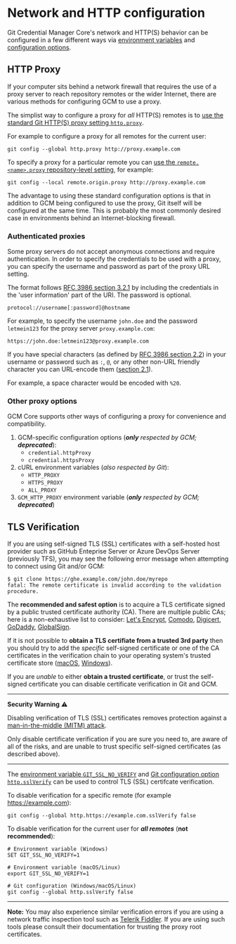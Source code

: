 # Network and HTTP configuration

Git Credential Manager Core's network and HTTP(S) behavior can be configured in a few different ways via [environment variables](environment.md) and [configuration options](configuration.md).

## HTTP Proxy

If your computer sits behind a network firewall that requires the use of a proxy server to reach repository remotes or the wider Internet, there are various methods for configuring GCM to use a proxy.

The simplist way to configure a proxy for _all_ HTTP(S) remotes is to [use the standard Git HTTP(S) proxy setting `http.proxy`](https://git-scm.com/docs/git-config#Documentation/git-config.txt-httpproxy).

For example to configure a proxy for all remotes for the current user:

```shell
git config --global http.proxy http://proxy.example.com
```

To specify a proxy for a particular remote you can [use the `remote.<name>.proxy` repository-level setting](https://git-scm.com/docs/git-config#Documentation/git-config.txt-remoteltnamegtproxy), for example:

```shell
git config --local remote.origin.proxy http://proxy.example.com
```

The advantage to using these standard configuration options is that in addition to GCM being configured to use the proxy, Git itself will be configured at the same time. This is probably the most commonly desired case in environments behind an Internet-blocking firewall.

### Authenticated proxies

Some proxy servers do not accept anonymous connections and require authentication. In order to specify the credentials to be used with a proxy, you can specify the username and password as part of the proxy URL setting.

The format follows [RFC 3986 section 3.2.1](https://tools.ietf.org/html/rfc3986#section-3.2.1) by including the credentials in the 'user information' part of the URI. The password is optional.

```text
protocol://username[:password]@hostname
```

For example, to specify the username `john.doe` and the password `letmein123` for the proxy server `proxy.example.com`:

```text
https://john.doe:letmein123@proxy.example.com
```

If you have special characters (as defined by [RFC 3986 section 2.2](https://tools.ietf.org/html/rfc3986#section-2.2)) in your username or password such as `:`, `@`, or any other non-URL friendly character you can URL-encode them ([section 2.1](https://tools.ietf.org/html/rfc3986#section-2.2)).

For example, a space character would be encoded with `%20`.

### Other proxy options

GCM Core supports other ways of configuring a proxy for convenience and compatibility.

1. GCM-specific configuration options (_**only** respected by GCM; **deprecated**_):
   - `credential.httpProxy`
   - `credential.httpsProxy`
1. cURL environment variables (_also respected by Git_):
   - `HTTP_PROXY`
   - `HTTPS_PROXY`
   - `ALL_PROXY`
1. `GCM_HTTP_PROXY` environment variable (_**only** respected by GCM; **deprecated**_)

## TLS Verification

If you are using self-signed TLS (SSL) certificates with a self-hosted host provider such as GitHub Enteprise Server or Azure DevOps Server (previously TFS), you may see the following error message when attempting to connect using Git and/or GCM:

```shell
$ git clone https://ghe.example.com/john.doe/myrepo
fatal: The remote certificate is invalid according to the validation procedure.
```

The **recommended and safest option** is to acquire a TLS certificate signed by a public trusted certificate authority (CA). There are multiple public CAs; here is a non-exhaustive list to consider: [Let's Encrypt](https://letsencrypt.org/), [Comodo](https://www.comodoca.com/), [Digicert](https://www.digicert.com/), [GoDaddy](https://www.godaddy.com/web-security/ssl-certificate), [GlobalSign](https://www.globalsign.com/en/ssl/).

If it is not possible to **obtain a TLS certifiate from a trusted 3rd party** then you should try to add the _specific_ self-signed certificate or one of the CA certificates in the verification chain to your operating system's trusted certificate store ([macOS](https://support.apple.com/en-gb/guide/keychain-access/kyca2431/mac), [Windows](https://blogs.technet.microsoft.com/sbs/2008/05/08/installing-a-self-signed-certificate-as-a-trusted-root-ca-in-windows-vista/)).

If you are _unable_ to either **obtain a trusted certificate**, or trust the self-signed certificate you can disable certificate verification in Git and GCM.

---
**Security Warning** :warning:

Disabling verification of TLS (SSL) certificates removes protection against a [man-in-the-middle (MITM) attack](https://en.wikipedia.org/wiki/Man-in-the-middle_attack).

Only disable certificate verification if you are sure you need to, are aware of all of the risks, and are unable to trust specific self-signed certificates (as described above).

---

The [environment variable `GIT_SSL_NO_VERIFY`](https://git-scm.com/book/en/v2/Git-Internals-Environment-Variables#_networking) and [Git configuration option `http.sslVerify`](https://git-scm.com/docs/git-config#Documentation/git-config.txt-httpsslVerify) can be used to control TLS (SSL) certifcate verification.

To disable verification for a specific remote (for example <https://example.com>):

```shell
git config --global http.https://example.com.sslVerify false
```

To disable verification for the current user for **_all remotes_** (**not recommended**):

```shell
# Environment variable (Windows)
SET GIT_SSL_NO_VERIFY=1

# Environment variable (macOS/Linux)
export GIT_SSL_NO_VERIFY=1

# Git configuration (Windows/macOS/Linux)
git config --global http.sslVerify false
```

---

**Note:** You may also experience similar verification errors if you are using a network traffic inspection tool such as [Telerik Fiddler](https://www.telerik.com/fiddler). If you are using such tools please consult their documentation for trusting the proxy root certificates.
